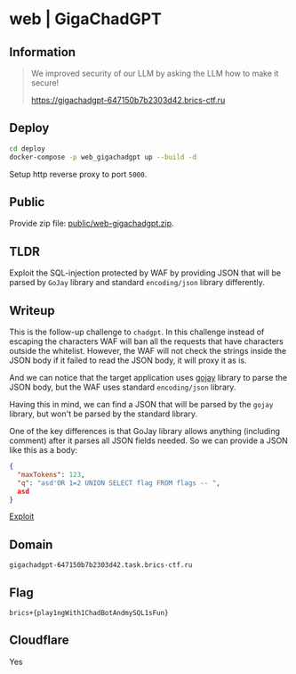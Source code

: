 # web | GigaChadGPT

## Information

> We improved security of our LLM by asking the LLM how to make it secure!
>
> https://gigachadgpt-647150b7b2303d42.brics-ctf.ru

## Deploy

```sh
cd deploy
docker-compose -p web_gigachadgpt up --build -d
```

Setup http reverse proxy to port `5000`.

## Public

Provide zip file: [public/web-gigachadgpt.zip](public/web-gigachadgpt.zip).

## TLDR

Exploit the SQL-injection protected by WAF by providing JSON that will be parsed by `GoJay` library and
standard `encoding/json` library differently.

## Writeup

This is the follow-up challenge to `chadgpt`. In this challenge instead of escaping the characters WAF will ban all the requests that have characters outside the whitelist.
However, the WAF will not check the strings inside the JSON body if it failed to read the JSON body, it will proxy it as is.

And we can notice that the target application uses [gojay](github.com/francoispqt/gojay) library to parse the JSON body, but the WAF uses standard `encoding/json` library.

Having this in mind, we can find a JSON that will be parsed by the `gojay` library, but won't be parsed by the standard library.

One of the key differences is that GoJay library allows anything (including comment) after it parses all JSON fields needed.
So we can provide a JSON like this as a body:

```json
{
  "maxTokens": 123,
  "q": "asd'OR 1=2 UNION SELECT flag FROM flags -- ",
  asd
}
```
[Exploit](solve/solve.py)

## Domain
`gigachadgpt-647150b7b2303d42.task.brics-ctf.ru`

## Flag

`brics+{play1ngWith1ChadBotAndmySQL1sFun}`

## Cloudflare
Yes
